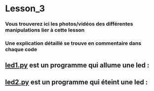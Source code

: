 # Lesson_3

### Vous trouverez ici les photos/vidéos des différentes manipulations lier à cette lesson

### Une explication détaillé se trouve en commentaire dans chaque code

## [led1.py](Lesson_3/led1.py) est un programme qui allume une led :

## [led2.py](Lesson_3/led2.py) est un programme qui éteint une led :
